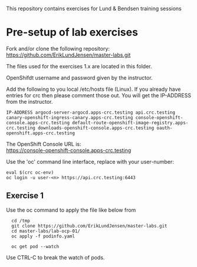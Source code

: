 This repository contains exercises for Lund & Bendsen training sessions

# Pre-setup of lab exercises

Fork and/or clone the following repository:
https://github.com/ErikLundJensen/master-labs.git

The files used for the exercises 1.x are located in this folder.

OpenShifdt username and password given by the instructor.

Add the following to you local /etc/hosts file (Linux). If you already have entries for crc then please comment those out.
You will get the IP-ADDRESS from the instructor.

```
IP-ADDRESS argocd-server-argocd.apps-crc.testing api.crc.testing canary-openshift-ingress-canary.apps-crc.testing console-openshift-console.apps-crc.testing default-route-openshift-image-registry.apps-crc.testing downloads-openshift-console.apps-crc.testing oauth-openshift.apps-crc.testing
```

The OpenShift Console URL is:  
https://console-openshift-console.apps-crc.testing

Use the 'oc' command line interface, replace <n> with your user-number:
```
eval $(crc oc-env)
oc login -u user-<n> https://api.crc.testing:6443
```

## Exercise 1
Use the oc command to apply the file like below from 

```
  cd /tmp
  git clone https://github.com/ErikLundJensen/master-labs.git
  cd master-labs/lab-ocp-01/
  oc apply -f podinfo.yaml

  oc get pod --watch
```
Use CTRL-C to break the watch of pods.







